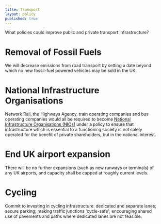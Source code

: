 ```yaml
---
title: Transport
layout: policy
published: true
---
```


What policies could improve public and private transport infrastructure?

# Removal of Fossil Fuels

We will decrease emissions from road transport by setting a date beyond which no new fossil-fuel powered vehicles may be sold in the UK.

# National Infrastructure Organisations

Network Rail, the Highways Agency, train operating companies and bus operating companies would all be required to become [National Infrastructure Organisations (NIOs)](infrastructure.html) under a policy to ensure that infrastructure which is essential to a functioning society is not solely operated for the benefit of private shareholders, but in the national interest.

# End UK airport expansion

There will be no further expansions (such as new runways or terminals) of any UK airports, and capacity shall be capped at roughly current levels.

# Cycling 

Commit to investing in cycling infrastructure: dedicated and separate lanes; secure parking; making traffic junctions 'cycle-safe'; encouraging shared use of pavements and paths where dedicated lanes are not feasible.
